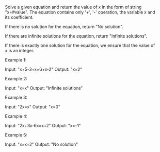 
Solve a given equation and return the value of x in the form of string "x=#value". The equation contains only '+', '-' operation, the variable x and its coefficient.



If there is no solution for the equation, return "No solution".


If there are infinite solutions for the equation, return "Infinite solutions".


If there is exactly one solution for the equation, we ensure that the value of x is an integer.


Example 1:

Input: "x+5-3+x=6+x-2"
Output: "x=2"



Example 2:

Input: "x=x"
Output: "Infinite solutions"



Example 3:

Input: "2x=x"
Output: "x=0"



Example 4:

Input: "2x+3x-6x=x+2"
Output: "x=-1"



Example 5:

Input: "x=x+2"
Output: "No solution"

